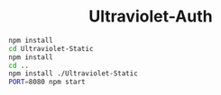 <h1 align="center">Ultraviolet-Auth</h1>

```bash
npm install
cd Ultraviolet-Static
npm install
cd ..
npm install ./Ultraviolet-Static
PORT=8080 npm start
```